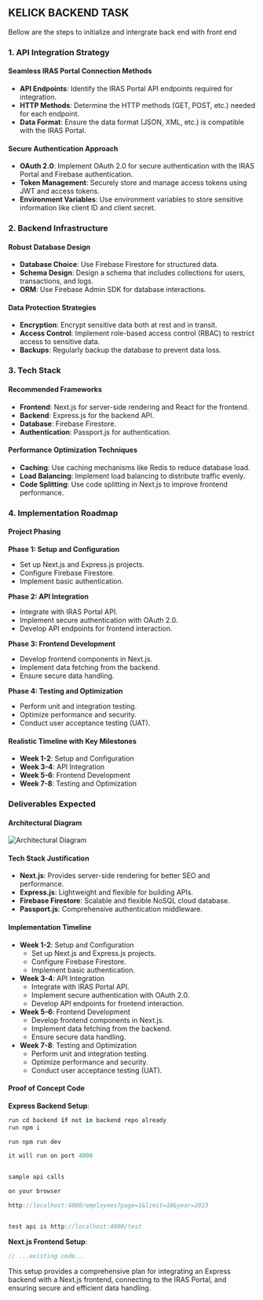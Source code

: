 ## KELICK BACKEND TASK

Bellow are the steps to initialize and intergrate back end with front end

### 1. API Integration Strategy

#### Seamless IRAS Portal Connection Methods

- **API Endpoints**: Identify the IRAS Portal API endpoints required for integration.
- **HTTP Methods**: Determine the HTTP methods (GET, POST, etc.) needed for each endpoint.
- **Data Format**: Ensure the data format (JSON, XML, etc.) is compatible with the IRAS Portal.

#### Secure Authentication Approach

- **OAuth 2.0**: Implement OAuth 2.0 for secure authentication with the IRAS Portal and Firebase authentication.
- **Token Management**: Securely store and manage access tokens using JWT and access tokens.
- **Environment Variables**: Use environment variables to store sensitive information like client ID and client secret.

### 2. Backend Infrastructure

#### Robust Database Design

- **Database Choice**: Use Firebase Firestore for structured data.
- **Schema Design**: Design a schema that includes collections for users, transactions, and logs.
- **ORM**: Use Firebase Admin SDK for database interactions.

#### Data Protection Strategies

- **Encryption**: Encrypt sensitive data both at rest and in transit.
- **Access Control**: Implement role-based access control (RBAC) to restrict access to sensitive data.
- **Backups**: Regularly backup the database to prevent data loss.

### 3. Tech Stack

#### Recommended Frameworks

- **Frontend**: Next.js for server-side rendering and React for the frontend.
- **Backend**: Express.js for the backend API.
- **Database**: Firebase Firestore.
- **Authentication**: Passport.js for authentication.

#### Performance Optimization Techniques

- **Caching**: Use caching mechanisms like Redis to reduce database load.
- **Load Balancing**: Implement load balancing to distribute traffic evenly.
- **Code Splitting**: Use code splitting in Next.js to improve frontend performance.

### 4. Implementation Roadmap

#### Project Phasing

**Phase 1: Setup and Configuration**

- Set up Next.js and Express.js projects.
- Configure Firebase Firestore.
- Implement basic authentication.

**Phase 2: API Integration**

- Integrate with IRAS Portal API.
- Implement secure authentication with OAuth 2.0.
- Develop API endpoints for frontend interaction.

**Phase 3: Frontend Development**

- Develop frontend components in Next.js.
- Implement data fetching from the backend.
- Ensure secure data handling.

**Phase 4: Testing and Optimization**

- Perform unit and integration testing.
- Optimize performance and security.
- Conduct user acceptance testing (UAT).

#### Realistic Timeline with Key Milestones

- **Week 1-2**: Setup and Configuration
- **Week 3-4**: API Integration
- **Week 5-6**: Frontend Development
- **Week 7-8**: Testing and Optimization

### Deliverables Expected

#### Architectural Diagram

![Architectural Diagram](https://via.placeholder.com/800x400?text=Architectural+Diagram)

#### Tech Stack Justification

- **Next.js**: Provides server-side rendering for better SEO and performance.
- **Express.js**: Lightweight and flexible for building APIs.
- **Firebase Firestore**: Scalable and flexible NoSQL cloud database.
- **Passport.js**: Comprehensive authentication middleware.

#### Implementation Timeline

- **Week 1-2**: Setup and Configuration
  - Set up Next.js and Express.js projects.
  - Configure Firebase Firestore.
  - Implement basic authentication.
- **Week 3-4**: API Integration
  - Integrate with IRAS Portal API.
  - Implement secure authentication with OAuth 2.0.
  - Develop API endpoints for frontend interaction.
- **Week 5-6**: Frontend Development
  - Develop frontend components in Next.js.
  - Implement data fetching from the backend.
  - Ensure secure data handling.
- **Week 7-8**: Testing and Optimization
  - Perform unit and integration testing.
  - Optimize performance and security.
  - Conduct user acceptance testing (UAT).

#### Proof of Concept Code

**Express Backend Setup**:

```typescript
run cd backend if not in backend repo already
run npm i

run npm run dev

it will run on port 4000


sample api calls

on your browser

http://localhost:4000/employees?page=1&limit=10&year=2023


test api is http://localhost:4000/test

```

**Next.js Frontend Setup**:

```javascript
// ...existing code...
```

This setup provides a comprehensive plan for integrating an Express backend with a Next.js frontend, connecting to the IRAS Portal, and ensuring secure and efficient data handling.
